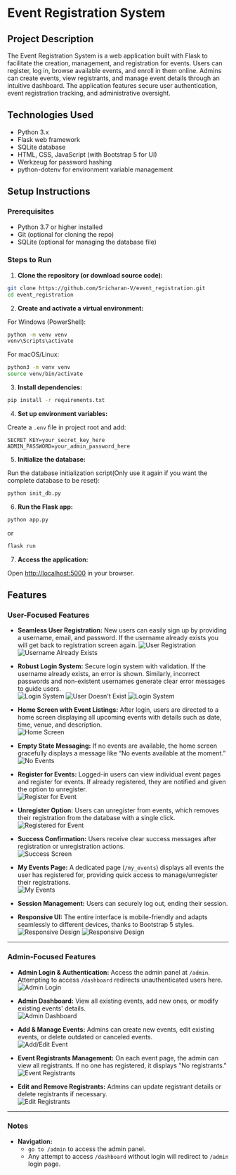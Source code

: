 # Event Registration System

## Project Description

The Event Registration System is a web application built with Flask to facilitate the creation, management, and registration for events. Users can register, log in, browse available events, and enroll in them online. Admins can create events, view registrants, and manage event details through an intuitive dashboard. The application features secure user authentication, event registration tracking, and administrative oversight.

## Technologies Used

- Python 3.x
- Flask web framework
- SQLite database
- HTML, CSS, JavaScript (with Bootstrap 5 for UI)
- Werkzeug for password hashing
- python-dotenv for environment variable management

## Setup Instructions

### Prerequisites

- Python 3.7 or higher installed
- Git (optional for cloning the repo)
- SQLite (optional for managing the database file)

### Steps to Run

1. **Clone the repository (or download source code):**
```bash
git clone https://github.com/Sricharan-V/event_registration.git
cd event_registration
```


2. **Create and activate a virtual environment:**

For Windows (PowerShell):
```bash
python -m venv venv
venv\Scripts\activate
```


For macOS/Linux:
```bash
python3 -m venv venv
source venv/bin/activate
```


3. **Install dependencies:**
```bash
pip install -r requirements.txt
```

4. **Set up environment variables:**

Create a `.env` file in project root and add:
```
SECRET_KEY=your_secret_key_here
ADMIN_PASSWORD=your_admin_password_here
```


5. **Initialize the database:**

Run the database initialization script(Only use it again if you want the complete database to be reset):
```bash
python init_db.py
```

6. **Run the Flask app:**
```bash
python app.py
```
or
```bash
flask run
```

7. **Access the application:**

Open [http://localhost:5000](http://localhost:5000) in your browser.


## Features

### User-Focused Features

- **Seamless User Registration:** New users can easily sign up by providing a username, email, and password. If the username already exists you will get back to registration screen again.
  ![User Registration](images/user_registration.png)  
  ![Username Already Exists](images/username_exists.png)
  
- **Robust Login System:** Secure login system with validation. If the username already exists, an error is shown. Similarly, incorrect passwords and non-existent usernames generate clear error messages to guide users.  
  ![Login System](images/user_login.png)
  ![User Doesn't Exist](images/user_does_not_exist.png)
  ![Login System](images/wrong_password.png)  
  
- **Home Screen with Event Listings:** After login, users are directed to a home screen displaying all upcoming events with details such as date, time, venue, and description.  
  ![Home Screen](images/home.png)  
  
- **Empty State Messaging:** If no events are available, the home screen gracefully displays a message like “No events available at the moment.”  
  ![No Events](images/no_events.png)  
  
- **Register for Events:** Logged-in users can view individual event pages and register for events. If already registered, they are notified and given the option to unregister.  
  ![Register for Event](images/register_event.png)
  
- **Unregister Option:** Users can unregister from events, which removes their registration from the database with a single click.  
  ![Registered for Event](images/already_registered.png)
  
- **Success Confirmation:** Users receive clear success messages after registration or unregistration actions.  
  ![Success Screen](images/success.png)  
  
- **My Events Page:** A dedicated page (`/my_events`) displays all events the user has registered for, providing quick access to manage/unregister their registrations.  
  ![My Events](images/my_events.png)  
  
- **Session Management:** Users can securely log out, ending their session.
  
- **Responsive UI:** The entire interface is mobile-friendly and adapts seamlessly to different devices, thanks to Bootstrap 5 styles.  
  ![Responsive Design](images/mobile.png)  ![Responsive Design](images/mobile_dropdown.png)  

---

### Admin-Focused Features

- **Admin Login & Authentication:** Access the admin panel at `/admin`. Attempting to access `/dashboard` redirects unauthenticated users here.  
  ![Admin Login](images/admin_login.png)  
  
- **Admin Dashboard:** View all existing events, add new ones, or modify existing events' details.  
  ![Admin Dashboard](images/admin_dashboard.png)  
  
- **Add & Manage Events:** Admins can create new events, edit existing events, or delete outdated or canceled events.  
  ![Add/Edit Event](images/edit_event.png)  
  
- **Event Registrants Management:** On each event page, the admin can view all registrants. If no one has registered, it displays "No registrants."  
  ![Event Registrants](images/event_registrants.png)  
  
- **Edit and Remove Registrants:** Admins can update registrant details or delete registrants if necessary.  
  ![Edit Registrants](images/update_registrant.png)  

---

### Notes
- **Navigation:**  
  - `go to /admin` to access the admin panel.  
  - Any attempt to access `/dashboard` without login will redirect to `/admin` login page.
